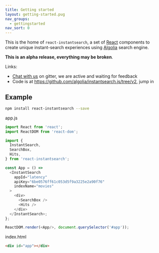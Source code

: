 ```yaml
---
title: Getting started
layout: getting-started.pug
nav_groups:
  - gettingstarted
nav_sort: 0
---
```


This is the home of `react-instantsearch`, a set of [React](https://facebook.github.io/react/) components to create unique instant-search experiences using [Algolia](https://www.algolia.com/) search engine.

**This is an alpha release, everything may be broken**.

Links:
- [Chat with us](https://gitter.im/algolia/instantsearch.js) on gitter, we are active and waiting for feedback
- Code is at <https://github.com/algolia/instantsearch.js/tree/v2>, jump in


## Example

```sh
npm install react-instantsearch --save
```

app.js
```js
import React from 'react';
import ReactDOM from 'react-dom';

import {
  InstantSearch,
  SearchBox,
  Hits,
} from 'react-instantsearch';

const App = () =>
  <InstantSearch
    appId="latency"
    apiKey="6be0576ff61c053d5f9a3225e2a90f76"
    indexName="movies"
  >
    <div>
      <SearchBox />
      <Hits />
    </div>
  </InstantSearch>;
};

ReactDOM.render(<App/>, document.querySelector('#app'));
```

index.html
```html
<div id="app"></div>
```
